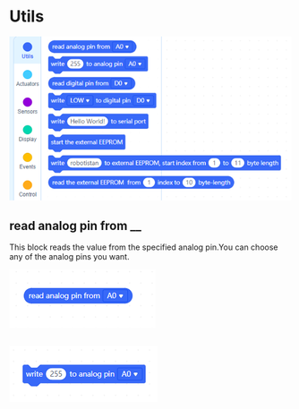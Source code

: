 # Utils

![sensors blocks image](../../_assets/utils.PNG)

## read analog pin from __

This block reads the value from the specified analog pin.You can choose any of the analog pins you want.

![sensors blocks image](../../_assets/read_analog.PNG)

## 


![sensors blocks image](../../_assets/write_analog_pin.PNG)